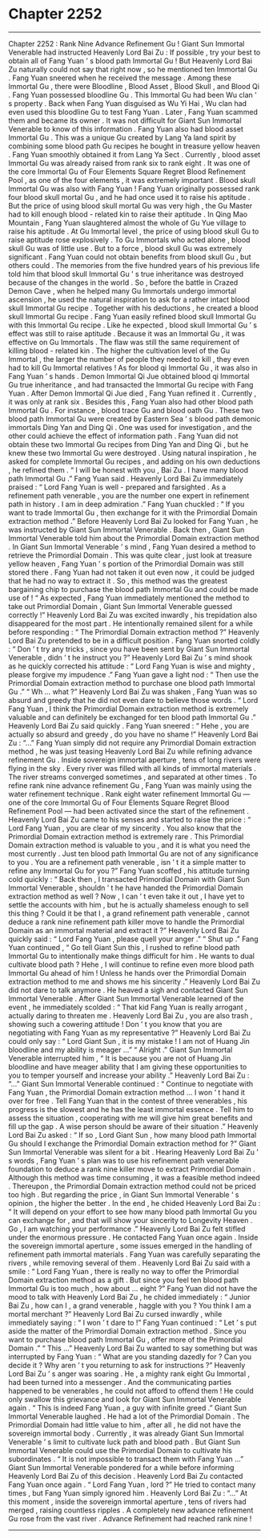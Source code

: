 
# Chapter 2252


---

Chapter 2252 : Rank Nine Advance Refinement Gu !
Giant Sun Immortal Venerable had instructed Heavenly Lord Bai Zu : If possible , try your best to obtain all of Fang Yuan ’ s blood path Immortal Gu !
But Heavenly Lord Bai Zu naturally could not say that right now , so he mentioned ten Immortal Gu .
Fang Yuan sneered when he received the message .
Among these Immortal Gu , there were Bloodline , Blood Asset , Blood Skull , and Blood Qi .
Fang Yuan possessed bloodline Gu .
This Immortal Gu had been Wu clan ’ s property . Back when Fang Yuan disguised as Wu Yi Hai , Wu clan had even used this bloodline Gu to test Fang Yuan .
Later , Fang Yuan scammed them and became its owner .
It was not difficult for Giant Sun Immortal Venerable to know of this information .
Fang Yuan also had blood asset Immortal Gu .
This was a unique Gu created by Lang Ya land spirit by combining some blood path Gu recipes he bought in treasure yellow heaven .
Fang Yuan smoothly obtained it from Lang Ya Sect .
Currently , blood asset Immortal Gu was already raised from rank six to rank eight . It was one of the core Immortal Gu of Four Elements Square Regret Blood Refinement Pool , as one of the four elements , it was extremely important .
Blood skull Immortal Gu was also with Fang Yuan !
Fang Yuan originally possessed rank four blood skull mortal Gu , and he had once used it to raise his aptitude .
But the price of using blood skull mortal Gu was very high , the Gu Master had to kill enough blood - related kin to raise their aptitude .
In Qing Mao Mountain , Fang Yuan slaughtered almost the whole of Gu Yue village to raise his aptitude .
At Gu Immortal level , the price of using blood skull Gu to raise aptitude rose explosively . To Gu Immortals who acted alone , blood skull Gu was of little use .
But to a force , blood skull Gu was extremely significant .
Fang Yuan could not obtain benefits from blood skull Gu , but others could .
The memories from the five hundred years of his previous life told him that blood skull Immortal Gu ’ s true inheritance was destroyed because of the changes in the world .
So , before the battle in Crazed Demon Cave , when he helped many Gu Immortals undergo immortal ascension , he used the natural inspiration to ask for a rather intact blood skull Immortal Gu recipe .
Together with his deductions , he created a blood skull Immortal Gu recipe .
Fang Yuan easily refined blood skull Immortal Gu with this Immortal Gu recipe .
Like he expected , blood skull Immortal Gu ’ s effect was still to raise aptitude . Because it was an Immortal Gu , it was effective on Gu Immortals . The flaw was still the same requirement of killing blood - related kin . The higher the cultivation level of the Gu Immortal , the larger the number of people they needed to kill , they even had to kill Gu Immortal relatives !
As for blood qi Immortal Gu , it was also in Fang Yuan ’ s hands .
Demon Immortal Qi Jue obtained blood qi Immortal Gu true inheritance , and had transacted the Immortal Gu recipe with Fang Yuan .
After Demon Immortal Qi Jue died , Fang Yuan refined it .
Currently , it was only at rank six .
Besides this , Fang Yuan also had other blood path Immortal Gu . For instance , blood trace Gu and blood oath Gu .
These two blood path Immortal Gu were created by Eastern Sea ’ s blood path demonic immortals Ding Yan and Ding Qi . One was used for investigation , and the other could achieve the effect of information path .
Fang Yuan did not obtain these two Immortal Gu recipes from Ding Yan and Ding Qi , but he knew these two Immortal Gu were destroyed .
Using natural inspiration , he asked for complete Immortal Gu recipes , and adding on his own deductions , he refined them .
“ I will be honest with you , Bai Zu . I have many blood path Immortal Gu .” Fang Yuan said .
Heavenly Lord Bai Zu immediately praised : “ Lord Fang Yuan is well - prepared and farsighted . As a refinement path venerable , you are the number one expert in refinement path in history . I am in deep admiration .”
Fang Yuan chuckled : “ If you want to trade Immortal Gu , then exchange for it with the Primordial Domain extraction method .”
Before Heavenly Lord Bai Zu looked for Fang Yuan , he was instructed by Giant Sun Immortal Venerable . Back then , Giant Sun Immortal Venerable told him about the Primordial Domain extraction method .
In Giant Sun Immortal Venerable ’ s mind , Fang Yuan desired a method to retrieve the Primordial Domain . This was quite clear , just look at treasure yellow heaven , Fang Yuan ’ s portion of the Primordial Domain was still stored there .
Fang Yuan had not taken it out even now , it could be judged that he had no way to extract it .
So , this method was the greatest bargaining chip to purchase the blood path Immortal Gu and could be made use of !
“ As expected , Fang Yuan immediately mentioned the method to take out Primordial Domain , Giant Sun Immortal Venerable guessed correctly !” Heavenly Lord Bai Zu was excited inwardly , his trepidation also disappeared for the most part .
He intentionally remained silent for a while before responding : “ The Primordial Domain extraction method ?”
Heavenly Lord Bai Zu pretended to be in a difficult position .
Fang Yuan snorted coldly : “ Don ’ t try any tricks , since you have been sent by Giant Sun Immortal Venerable , didn ’ t he instruct you ?”
Heavenly Lord Bai Zu ’ s mind shook as he quickly corrected his attitude : “ Lord Fang Yuan is wise and mighty , please forgive my impudence .”
Fang Yuan gave a light nod : “ Then use the Primordial Domain extraction method to purchase one blood path Immortal Gu .”
“ Wh … what ?” Heavenly Lord Bai Zu was shaken , Fang Yuan was so absurd and greedy that he did not even dare to believe those words .
“ Lord Fang Yuan , I think the Primordial Domain extraction method is extremely valuable and can definitely be exchanged for ten blood path Immortal Gu .” Heavenly Lord Bai Zu said quickly .
Fang Yuan sneered : “ Hehe , you are actually so absurd and greedy , do you have no shame !”
Heavenly Lord Bai Zu : “…”
Fang Yuan simply did not require any Primordial Domain extraction method , he was just teasing Heavenly Lord Bai Zu while refining advance refinement Gu .
Inside sovereign immortal aperture , tens of long rivers were flying in the sky .
Every river was filled with all kinds of immortal materials .
The river streams converged sometimes , and separated at other times .
To refine rank nine advance refinement Gu , Fang Yuan was mainly using the water refinement technique .
Rank eight water refinement Immortal Gu — one of the core Immortal Gu of Four Elements Square Regret Blood Refinement Pool — had been activated since the start of the refinement .
Heavenly Lord Bai Zu came to his senses and started to raise the price : “ Lord Fang Yuan , you are clear of my sincerity . You also know that the Primordial Domain extraction method is extremely rare . This Primordial Domain extraction method is valuable to you , and it is what you need the most currently . Just ten blood path Immortal Gu are not of any significance to you . You are a refinement path venerable , isn ’ t it a simple matter to refine any Immortal Gu for you ?”
Fang Yuan scoffed , his attitude turning cold quickly : “ Back then , I transacted Primordial Domain with Giant Sun Immortal Venerable , shouldn ’ t he have handed the Primordial Domain extraction method as well ? Now , I can ’ t even take it out , I have yet to settle the accounts with him , but he is actually shameless enough to sell this thing ? Could it be that I , a grand refinement path venerable , cannot deduce a rank nine refinement path killer move to handle the Primordial Domain as an immortal material and extract it ?”
Heavenly Lord Bai Zu quickly said : “ Lord Fang Yuan , please quell your anger .”
“ Shut up .” Fang Yuan continued , “ Go tell Giant Sun this , I rushed to refine blood path Immortal Gu to intentionally make things difficult for him . He wants to dual cultivate blood path ? Hehe , I will continue to refine even more blood path Immortal Gu ahead of him ! Unless he hands over the Primordial Domain extraction method to me and shows me his sincerity .”
Heavenly Lord Bai Zu did not dare to talk anymore . He heaved a sigh and contacted Giant Sun Immortal Venerable .
After Giant Sun Immortal Venerable learned of the event , he immediately scolded : “ That kid Fang Yuan is really arrogant , actually daring to threaten me . Heavenly Lord Bai Zu , you are also trash , showing such a cowering attitude ! Don ’ t you know that you are negotiating with Fang Yuan as my representative ?”
Heavenly Lord Bai Zu could only say : “ Lord Giant Sun , it is my mistake ! I am not of Huang Jin bloodline and my ability is meager …”
“ Alright .” Giant Sun Immortal Venerable interrupted him , “ It is because you are not of Huang Jin bloodline and have meager ability that I am giving these opportunities to you to temper yourself and increase your ability .”
Heavenly Lord Bai Zu : “…”
Giant Sun Immortal Venerable continued : “ Continue to negotiate with Fang Yuan , the Primordial Domain extraction method … I won ’ t hand it over for free . Tell Fang Yuan that in the contest of three venerables , his progress is the slowest and he has the least immortal essence . Tell him to assess the situation , cooperating with me will give him great benefits and fill up the gap . A wise person should be aware of their situation .”
Heavenly Lord Bai Zu asked : “ If so , Lord Giant Sun , how many blood path Immortal Gu should I exchange the Primordial Domain extraction method for ?”
Giant Sun Immortal Venerable was silent for a bit .
Hearing Heavenly Lord Bai Zu ’ s words , Fang Yuan ’ s plan was to use his refinement path venerable foundation to deduce a rank nine killer move to extract Primordial Domain .
Although this method was time consuming , it was a feasible method indeed .
Thereupon , the Primordial Domain extraction method could not be priced too high .
But regarding the price , in Giant Sun Immortal Venerable ’ s opinion , the higher the better .
In the end , he chided Heavenly Lord Bai Zu : “ It will depend on your effort to see how many blood path Immortal Gu you can exchange for , and that will show your sincerity to Longevity Heaven . Go , I am watching your performance .”
Heavenly Lord Bai Zu felt stifled under the enormous pressure . He contacted Fang Yuan once again .
Inside the sovereign immortal aperture , some issues emerged in the handling of refinement path immortal materials .
Fang Yuan was carefully separating the rivers , while removing several of them .
Heavenly Lord Bai Zu said with a smile : “ Lord Fang Yuan , there is really no way to offer the Primordial Domain extraction method as a gift . But since you feel ten blood path Immortal Gu is too much , how about … eight ?”
Fang Yuan did not have the mood to talk with Heavenly Lord Bai Zu , he chided immediately : “ Junior Bai Zu , how can I , a grand venerable , haggle with you ? You think I am a mortal merchant ?”
Heavenly Lord Bai Zu cursed inwardly , while immediately saying : “ I won ’ t dare to !”
Fang Yuan continued : “ Let ’ s put aside the matter of the Primordial Domain extraction method . Since you want to purchase blood path Immortal Gu , offer more of the Primordial Domain .”
“ This …”
Heavenly Lord Bai Zu wanted to say something but was interrupted by Fang Yuan : “ What are you standing dazedly for ? Can you decide it ? Why aren ’ t you returning to ask for instructions ?”
Heavenly Lord Bai Zu ’ s anger was soaring . He , a mighty rank eight Gu Immortal , had been turned into a messenger .
And the communicating parties happened to be venerables , he could not afford to offend them !
He could only swallow this grievance and look for Giant Sun Immortal Venerable again .
“ This is indeed Fang Yuan , a guy with infinite greed .” Giant Sun Immortal Venerable laughed .
He had a lot of the Primordial Domain . The Primordial Domain had little value to him , after all , he did not have the sovereign immortal body .
Currently , it was already Giant Sun Immortal Venerable ’ s limit to cultivate luck path and blood path .
But Giant Sun Immortal Venerable could use the Primordial Domain to cultivate his subordinates .
“ It is not impossible to transact them with Fang Yuan …” Giant Sun Immortal Venerable pondered for a while before informing Heavenly Lord Bai Zu of this decision .
Heavenly Lord Bai Zu contacted Fang Yuan once again .
“ Lord Fang Yuan , lord ?”
He tried to contact many times , but Fang Yuan simply ignored him .
Heavenly Lord Bai Zu : “…”
At this moment , inside the sovereign immortal aperture , tens of rivers had merged , raising countless ripples .
A completely new advance refinement Gu rose from the vast river .
Advance Refinement had reached rank nine !

---

